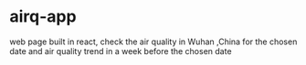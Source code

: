 # airq-app
web page built in react, check the air quality in Wuhan ,China for the chosen date and air quality trend in a week before the chosen date
